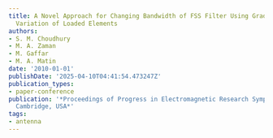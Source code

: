 ```yaml
---
title: A Novel Approach for Changing Bandwidth of FSS Filter Using Gradual Circumferential
  Variation of Loaded Elements
authors:
- S. M. Choudhury
- M. A. Zaman
- M. Gaffar
- M. A. Matin
date: '2010-01-01'
publishDate: '2025-04-10T04:41:54.473247Z'
publication_types:
- paper-conference
publication: '*Proceedings of Progress in Electromagnetic Research Symposium PIERS,
  Cambridge, USA*'
tags:
- antenna
---
```

